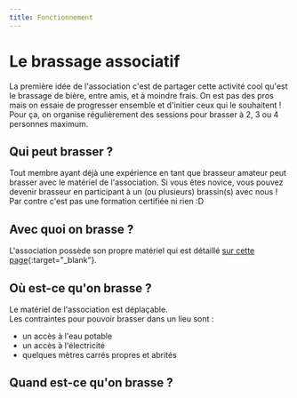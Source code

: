 ```yaml
---
title: Fonctionnement
---
```


# Le brassage associatif

La première idée de l'association c'est de partager cette activité cool qu'est le brassage de bière, entre amis, et à moindre frais.
On est pas des pros mais on essaie de progresser ensemble et d'initier ceux qui le souhaitent !  
Pour ça, on organise régulièrement des sessions pour brasser à 2, 3 ou 4 personnes maximum.  

## Qui peut brasser ?

Tout membre ayant déjà une expérience en tant que brasseur amateur peut brasser avec le matériel de l'association. 
Si vous êtes novice, vous pouvez devenir brasseur en participant à un (ou plusieurs) brassin(s) avec nous !
Par contre c'est pas une formation certifiée ni rien :D

## Avec quoi on brasse ?

L'association possède son propre matériel qui est détaillé [sur cette page](./materiel.md){:target="_blank"}.

## Où est-ce qu'on brasse ?

Le matériel de l'association est déplaçable.  
Les contraintes pour pouvoir brasser dans un lieu sont :
- un accès à l'eau potable
- un accès à l'électricité
- quelques mètres carrés propres et abrités

## Quand est-ce qu'on brasse ?


